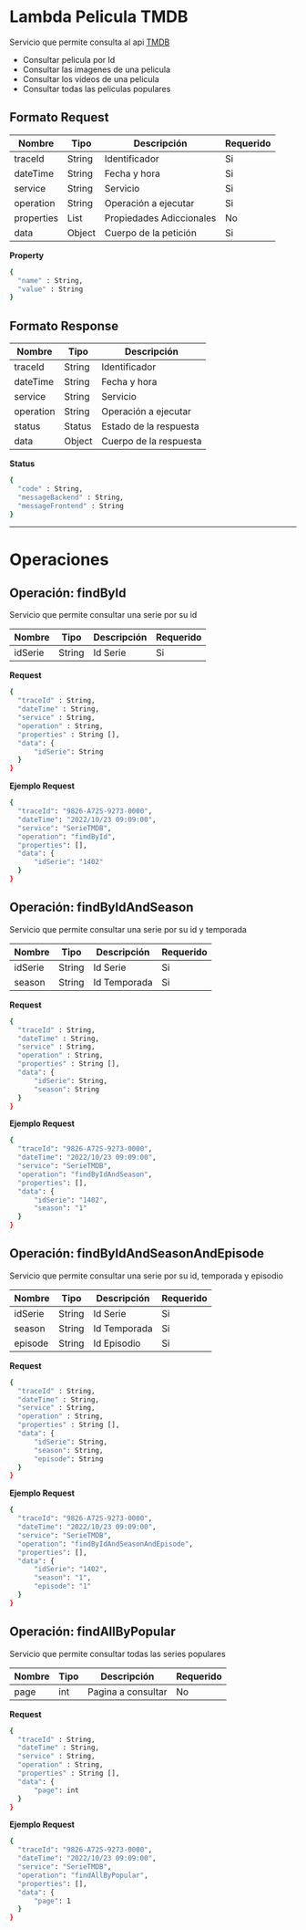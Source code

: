 
# Lambda Pelicula TMDB

Servicio que permite consulta al api [TMDB](https://www.themoviedb.org/?language=es)
 - Consultar pelicula por Id
 - Consultar las imagenes de una pelicula
 - Consultar los videos de una pelicula
 - Consultar todas las peliculas populares




## Formato Request
  | Nombre     | Tipo            | Descripción                  | Requerido |
  |------------|-----------------|------------------------------|-----------|
  | traceId    | String          | Identificador                |Si         |
  | dateTime   | String          | Fecha y hora                 |Si         |
  | service    | String          | Servicio                     |Si         |
  | operation  | String          | Operación a ejecutar         |Si         |
  | properties | List<Property>  | Propiedades Adiccionales     |No         |
  | data       | Object          | Cuerpo de la petición        |Si         |

  **Property**
  ```sh
  {
    "name" : String,
    "value" : String
  }
  ```

## Formato Response
  | Nombre     | Tipo            | Descripción                  |
  |------------|-----------------|------------------------------|
  | traceId    | String          | Identificador                |
  | dateTime   | String          | Fecha y hora                 |
  | service    | String          | Servicio                     |
  | operation  | String          | Operación a ejecutar         |
  | status     | Status          | Estado de la respuesta       |
  | data       | Object          | Cuerpo de la respuesta       |

**Status**
  ```sh
  {
    "code" : String,
    "messageBackend" : String,
    "messageFrontend" : String
  }
  ```

---
# Operaciones

## Operación: findById

Servicio que permite consultar una serie por su id

  | Nombre     | Tipo            | Descripción                  | Requerido |
  |------------|-----------------|------------------------------|-----------|
  | idSerie    | String          | Id Serie                     |Si         |

**Request**
  ```sh
  {
    "traceId" : String,
    "dateTime" : String,
    "service" : String,
    "operation" : String,
    "properties" : String [],
    "data": {
        "idSerie": String
    }
  }
  ```

**Ejemplo Request**
  ```sh
  {
    "traceId": "9826-A72S-9273-0000",
    "dateTime": "2022/10/23 09:09:00",
    "service": "SerieTMDB",
    "operation": "findById",
    "properties": [],
    "data": {
        "idSerie": "1402"
    }
  }
  ```

## Operación: findByIdAndSeason

Servicio que permite consultar una serie por su id y temporada

  | Nombre     | Tipo            | Descripción                  | Requerido |
  |------------|-----------------|------------------------------|-----------|
  | idSerie    | String          | Id Serie                     |Si         |
  | season     | String          | Id Temporada                 |Si         |

**Request**
  ```sh
  {
    "traceId" : String,
    "dateTime" : String,
    "service" : String,
    "operation" : String,
    "properties" : String [],
    "data": {
        "idSerie": String,
        "season": String
    }
  }
  ```

**Ejemplo Request**
  ```sh
  {
    "traceId": "9826-A72S-9273-0000",
    "dateTime": "2022/10/23 09:09:00",
    "service": "SerieTMDB",
    "operation": "findByIdAndSeason",
    "properties": [],
    "data": {
        "idSerie": "1402",
        "season": "1"
    }
  }
  ```

## Operación: findByIdAndSeasonAndEpisode

Servicio que permite consultar una serie por su id, temporada y episodio

  | Nombre     | Tipo            | Descripción                  | Requerido |
  |------------|-----------------|------------------------------|-----------|
  | idSerie    | String          | Id Serie                     |Si         |
  | season     | String          | Id Temporada                 |Si         |
  | episode    | String          | Id Episodio                  |Si         |

**Request**
  ```sh
  {
    "traceId" : String,
    "dateTime" : String,
    "service" : String,
    "operation" : String,
    "properties" : String [],
    "data": {
        "idSerie": String,
        "season": String,
        "episode": String
    }
  }
  ```

**Ejemplo Request**
  ```sh
  {
    "traceId": "9826-A72S-9273-0000",
    "dateTime": "2022/10/23 09:09:00",
    "service": "SerieTMDB",
    "operation": "findByIdAndSeasonAndEpisode",
    "properties": [],
    "data": {
        "idSerie": "1402",
        "season": "1",
        "episode": "1"
    }
  }
  ```

## Operación: findAllByPopular

Servicio que permite consultar todas las series populares

  | Nombre     | Tipo            | Descripción                  | Requerido |
  |------------|-----------------|------------------------------|-----------|
  | page       | int             | Pagina a consultar           |No         |

**Request**
  ```sh
  {
    "traceId" : String,
    "dateTime" : String,
    "service" : String,
    "operation" : String,
    "properties" : String [],
    "data": {
        "page": int
    }
  }
  ```

**Ejemplo Request**
  ```sh
  {
    "traceId": "9826-A72S-9273-0000",
    "dateTime": "2022/10/23 09:09:00",
    "service": "SerieTMDB",
    "operation": "findAllByPopular",
    "properties": [],
    "data": {
        "page": 1
    }
  }
  ```